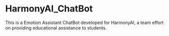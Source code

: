 # HarmonyAI_ChatBot
This is a Emotion Assistant ChatBot developed for HarmonyAI, a team effort on providing educational assistance to students.
